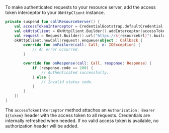 To make authenticated requests to your resource server, add the access token interceptor to your `OkHttpClient` instance.

```kotlin
private suspend fun callResourceServer() {
    val accessTokenInterceptor = CredentialBootstrap.defaultCredential().accessTokenInterceptor()
    val okHttpClient = OkHttpClient.Builder().addInterceptor(accessTokenInterceptor).build()
    val request = Request.Builder().url("https://${resourceUrl}").build()
    okHttpClient.newCall(request).enqueue(object : Callback {
        override fun onFailure(call: Call, e: IOException) {
            // An error occurred.
        }

        override fun onResponse(call: Call, response: Response) {
            if (response.code == 200) {
                // Authenticated successfully.
            } else {
                // Invalid status code.
            }
        }
    })
}
```

The `accessTokenInterceptor` method attaches an `Authorization: Bearer ${token}` header with the access token to all requests. Credentials are internally refreshed when needed. If no valid access token is available, no authorization header will be added.
